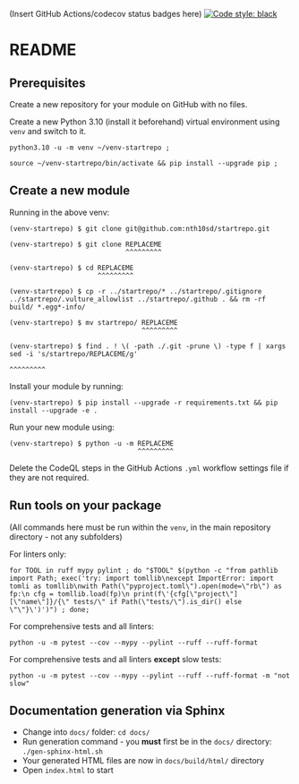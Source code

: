 (Insert GitHub Actions/codecov status badges here)
[![Code style: black](https://img.shields.io/badge/code%20style-black-000000.svg)](https://github.com/psf/black)

# README

## Prerequisites
Create a new repository for your module on GitHub with no files.

Create a new Python 3.10 (install it beforehand) virtual environment using `venv` and switch to it.

```
python3.10 -u -m venv ~/venv-startrepo ;
```

```
source ~/venv-startrepo/bin/activate && pip install --upgrade pip ;
```

## Create a new module

Running in the above venv:

```
(venv-startrepo) $ git clone git@github.com:nth10sd/startrepo.git

(venv-startrepo) $ git clone REPLACEME
                             ^^^^^^^^^

(venv-startrepo) $ cd REPLACEME
                      ^^^^^^^^^

(venv-startrepo) $ cp -r ../startrepo/* ../startrepo/.gitignore ../startrepo/.vulture_allowlist ../startrepo/.github . && rm -rf build/ *.egg*-info/

(venv-startrepo) $ mv startrepo/ REPLACEME
                                 ^^^^^^^^^

(venv-startrepo) $ find . ! \( -path ./.git -prune \) -type f | xargs sed -i 's/startrepo/REPLACEME/g'
                                                                                          ^^^^^^^^^
```

Install your module by running:

```
(venv-startrepo) $ pip install --upgrade -r requirements.txt && pip install --upgrade -e .
```

Run your new module using:

```
(venv-startrepo) $ python -u -m REPLACEME
                                ^^^^^^^^^
```

Delete the CodeQL steps in the GitHub Actions `.yml` workflow settings file if they are not required.

## Run tools on your package

(All commands here must be run within the `venv`, in the main repository directory - not any subfolders)

For linters only:
```
for TOOL in ruff mypy pylint ; do "$TOOL" $(python -c "from pathlib import Path; exec('try: import tomllib\nexcept ImportError: import tomli as tomllib\nwith Path(\"pyproject.toml\").open(mode=\"rb\") as fp:\n cfg = tomllib.load(fp)\n print(f\'{cfg[\"project\"][\"name\"]}/{\" tests/\" if Path(\"tests/\").is_dir() else \"\"}\')')") ; done;
```

For comprehensive tests and all linters:
```
python -u -m pytest --cov --mypy --pylint --ruff --ruff-format
```

For comprehensive tests and all linters **except** slow tests:
```
python -u -m pytest --cov --mypy --pylint --ruff --ruff-format -m "not slow"
```

## Documentation generation via Sphinx

* Change into `docs/` folder: `cd docs/`
* Run generation command - you **must** first be in the `docs/` directory: `./gen-sphinx-html.sh`
* Your generated HTML files are now in `docs/build/html/` directory
* Open `index.html` to start
